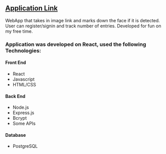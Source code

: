 ## [Application Link](https://ai-face-identification-web.herokuapp.com/)


WebApp that takes in image link and marks down the face if it is detected. User can register/signin and track number of entries.
Developed for fun on my free time. 
### Application was developed on React, used the following Technologies:

#### Front End
* React
* Javascript
* HTML/CSS

#### Back End
* Node.js
* Express.js
* Bcrypt
* Some APIs

#### Database
* PostgreSQL
